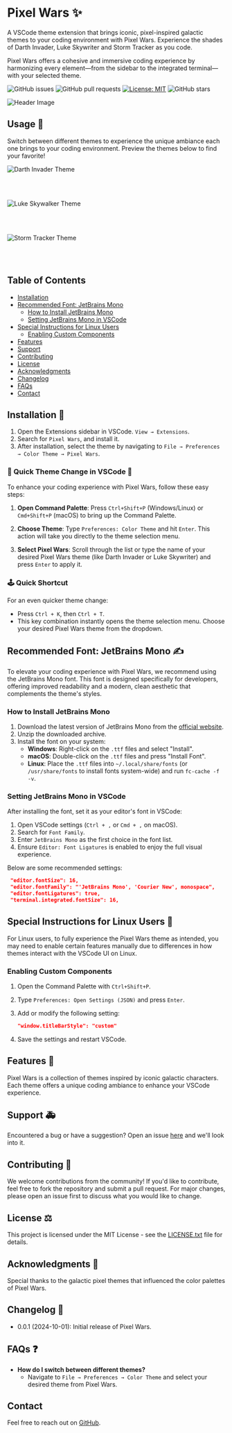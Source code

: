 # Pixel Wars ✨

A VSCode theme extension that brings iconic, pixel-inspired galactic themes to your coding environment with Pixel Wars. Experience the shades of Darth Invader, Luke Skywriter and Storm Tracker as you code.

Pixel Wars offers a cohesive and immersive coding experience by harmonizing every element—from the sidebar to the integrated terminal—with your selected theme.

![GitHub issues](https://img.shields.io/github/issues/entropy-glitch/pixel-wars)
![GitHub pull requests](https://img.shields.io/github/issues-pr/entropy-glitch/pixel-wars)
[![License: MIT](https://img.shields.io/badge/License-MIT-yellow.svg)](https://opensource.org/licenses/MIT)
![GitHub stars](https://img.shields.io/github/stars/entropy-glitch/pixel-wars?style=social)

![Header Image](./artworks/header.png)

## Usage 🚀

Switch between different themes to experience the unique ambiance each one brings to your coding environment. Preview the themes below to find your favorite!

![Darth Invader Theme](./artworks/darthInvader.png)

<br></br>

![Luke Skywalker Theme](./artworks/lukeSkywriter.png)

<br></br>

![Storm Tracker Theme](./artworks/stormTracker.png)

<br></br>

## Table of Contents

- [Installation](#installation)
- [Recommended Font: JetBrains Mono](#recommended-font-jetbrains-mono)
  - [How to Install JetBrains Mono](#how-to-install-jetbrains-mono)
  - [Setting JetBrains Mono in VSCode](#setting-jetbrains-mono-in-vscode)
- [Special Instructions for Linux Users](#special-instructions-for-linux-users)
  - [Enabling Custom Components](#enabling-custom-components)
- [Features](#features)
- [Support](#support)
- [Contributing](#contributing)
- [License](#license)
- [Acknowledgments](#acknowledgments)
- [Changelog](#changelog)
- [FAQs](#faqs)
- [Contact](#contact)

## Installation 💾

1. Open the Extensions sidebar in VSCode. `View → Extensions`.
2. Search for `Pixel Wars`, and install it.
3. After installation, select the theme by navigating to `File → Preferences → Color Theme → Pixel Wars`.

### 🌌 Quick Theme Change in VSCode 🎹

To enhance your coding experience with Pixel Wars, follow these easy steps:

1. **Open Command Palette**: Press `Ctrl+Shift+P` (Windows/Linux) or `Cmd+Shift+P` (macOS) to bring up the Command Palette.

2. **Choose Theme**: Type `Preferences: Color Theme` and hit `Enter`. This action will take you directly to the theme selection menu.

3. **Select Pixel Wars**: Scroll through the list or type the name of your desired Pixel Wars theme (like Darth Invader or Luke Skywriter) and press `Enter` to apply it.

### 🕹️ Quick Shortcut

For an even quicker theme change:

- Press `Ctrl + K`, then `Ctrl + T`.
- This key combination instantly opens the theme selection menu. Choose your desired Pixel Wars theme from the dropdown.

## Recommended Font: JetBrains Mono ✍️

To elevate your coding experience with Pixel Wars, we recommend using the JetBrains Mono font. This font is designed specifically for developers, offering improved readability and a modern, clean aesthetic that complements the theme's styles.

### How to Install JetBrains Mono

1. Download the latest version of JetBrains Mono from the [official website](https://www.jetbrains.com/lp/mono/).
2. Unzip the downloaded archive.
3. Install the font on your system:
   - **Windows**: Right-click on the `.ttf` files and select "Install".
   - **macOS**: Double-click on the `.ttf` files and press "Install Font".
   - **Linux**: Place the `.ttf` files into `~/.local/share/fonts` (or `/usr/share/fonts` to install fonts system-wide) and run `fc-cache -f -v`.

### Setting JetBrains Mono in VSCode

After installing the font, set it as your editor's font in VSCode:

1. Open VSCode settings (`Ctrl + ,` or `Cmd + ,` on macOS).
2. Search for `Font Family`.
3. Enter `JetBrains Mono` as the first choice in the font list.
4. Ensure `Editor: Font Ligatures` is enabled to enjoy the full visual experience.

Below are some recommended settings:

```json
 "editor.fontSize": 16,
 "editor.fontFamily": "'JetBrains Mono', 'Courier New', monospace",
 "editor.fontLigatures": true,
 "terminal.integrated.fontSize": 16,
```

## Special Instructions for Linux Users 🐧

For Linux users, to fully experience the Pixel Wars theme as intended, you may need to enable certain features manually due to differences in how themes interact with the VSCode UI on Linux.

### Enabling Custom Components

1. Open the Command Palette with `Ctrl+Shift+P`.
2. Type `Preferences: Open Settings (JSON)` and press `Enter`.
3. Add or modify the following setting:

   ```json
   "window.titleBarStyle": "custom"
   ```

4. Save the settings and restart VSCode.

## Features 🌟

Pixel Wars is a collection of themes inspired by iconic galactic characters. Each theme offers a unique coding ambiance to enhance your VSCode experience.

## Support 🚑

Encountered a bug or have a suggestion? Open an issue [here](https://github.com/entropy-glitch/pixel-wars/issues) and we'll look into it.

## Contributing 🤝

We welcome contributions from the community! If you'd like to contribute, feel free to fork the repository and submit a pull request. For major changes, please open an issue first to discuss what you would like to change.

## License ⚖️

This project is licensed under the MIT License - see the [LICENSE.txt](LICENSE) file for details.

## Acknowledgments 👏

Special thanks to the galactic pixel themes that influenced the color palettes of Pixel Wars.

## Changelog 📅

- 0.0.1 (2024-10-01): Initial release of Pixel Wars.

## FAQs ❓

- **How do I switch between different themes?**
  - Navigate to `File → Preferences → Color Theme` and select your desired theme from Pixel Wars.

## Contact

Feel free to reach out on [GitHub](https://github.com/entropy-glitch).
